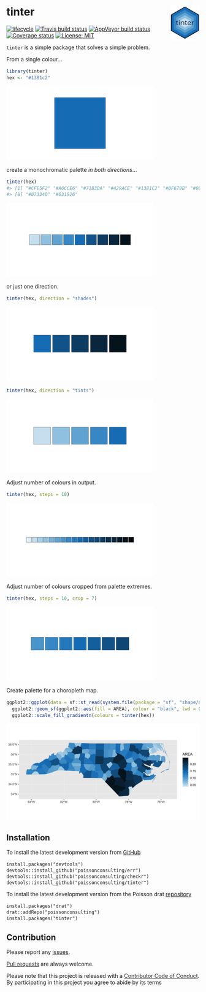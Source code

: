
<!-- README.md is generated from README.Rmd. Please edit that file -->

# tinter <img src="man/figures/logo.png" align="right" width='15%'/>

[![lifecycle](https://img.shields.io/badge/lifecycle-experimental-orange.svg)](https://www.tidyverse.org/lifecycle/#experimental)
[![Travis build
status](https://travis-ci.org/poissonconsulting/tinter.svg?branch=master)](https://travis-ci.org/poissonconsulting/tinter)
[![AppVeyor build
status](https://ci.appveyor.com/api/projects/status/github/poissonconsulting/tinter?branch=master&svg=true)](https://ci.appveyor.com/project/poissonconsulting/tinter)
[![Coverage
status](https://codecov.io/gh/poissonconsulting/tinter/branch/master/graph/badge.svg)](https://codecov.io/github/poissonconsulting/tinter?branch=master)
[![License:
MIT](https://img.shields.io/badge/License-MIT-green.svg)](https://opensource.org/licenses/MIT)

`tinter` is a simple package that solves a simple problem.

From a single colour…

``` r
library(tinter)
hex <- "#1381c2"
```

![](man/figures/README-colour-1.png)<!-- -->

create a monochromatic palette *in both directions*…

``` r
tinter(hex)
#> [1] "#CFE5F2" "#A0CCE6" "#71B3DA" "#429ACE" "#1381C2" "#0F679B" "#0B4D74"
#> [8] "#07334D" "#031926"
```

![](man/figures/README-tinter-1.png)<!-- -->

or just one direction.

``` r
tinter(hex, direction = "shades")
```

![](man/figures/README-shades-1.png)<!-- -->

``` r
tinter(hex, direction = "tints")
```

![](man/figures/README-tints-1.png)<!-- -->

Adjust number of colours in output.

``` r
tinter(hex, steps = 10)
```

![](man/figures/README-steps-1.png)<!-- -->

Adjust number of colours cropped from palette extremes.

``` r
tinter(hex, steps = 10, crop = 7)
```

![](man/figures/README-crop-1.png)<!-- -->

Create palette for a choropleth
map.

``` r
ggplot2::ggplot(data = sf::st_read(system.file(package = "sf", "shape/nc.shp"))) +
  ggplot2::geom_sf(ggplot2::aes(fill = AREA), colour = "black", lwd = 0.01) +
  ggplot2::scale_fill_gradientn(colours = tinter(hex))
```

![](man/figures/README-plot-1.png)<!-- -->

## Installation

To install the latest development version from
[GitHub](https://github.com/poissonconsulting/tinter)

    install.packages("devtools")
    devtools::install_github("poissonconsulting/err")
    devtools::install_github("poissonconsulting/checkr")
    devtools::install_github("poissonconsulting/tinter")

To install the latest development version from the Poisson drat
[repository](https://github.com/poissonconsulting/drat)

    install.packages("drat")
    drat::addRepo("poissonconsulting")
    install.packages("tinter")

## Contribution

Please report any
[issues](https://github.com/poissonconsulting/tinter/issues).

[Pull requests](https://github.com/poissonconsulting/tinter/pulls) are
always welcome.

Please note that this project is released with a [Contributor Code of
Conduct](CONDUCT.md). By participating in this project you agree to
abide by its terms
